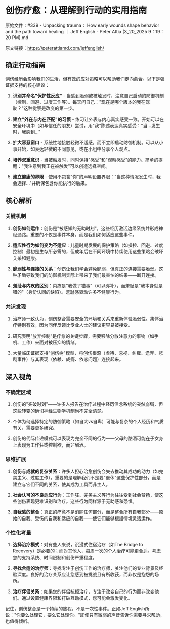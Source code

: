 # 创伤疗愈：从理解到行动的实用指南

原始文件：#339 - Unpacking trauma： How early wounds shape behavior and the path toward healing ｜ Jeff English - Peter Attia (3_20_2025 9：19：20 PM).md

原文链接：https://peterattiamd.com/jeffenglish/

<YouTube videoId="mE5vd98mohY" />

## 确定行动指南

创伤经历会影响我们的生活，但有效的应对策略可以帮助我们走向愈合。以下是强证据支持的核心建议：

1. **识别并命名"保护性反应"** - 当感到脆弱或被触发时，注意自己启动的防御机制（控制、回避、过度工作等）。每天问自己："现在是哪个版本的我在驾驶？"这种觉察是改变的第一步。

2. **建立"外在与内在匹配"的习惯** - 练习让外表与内心真实感受一致。开始可以在安全环境中（如与信任的朋友）尝试，用"我"陈述表达真实感受："当...发生时，我感到..."

3. **扩大容忍窗口** - 系统性地接触轻微不适感，而不立即启动防御机制。可以从小事开始，如表达轻微的不同意见，或在小组中分享个人观点。

4. **培养双重意识** - 当被触发时，同时保持"感受"和"观察感受"的能力。简单的提醒："我注意到我正在被触发"可以创造选择空间。

5. **建立健康的界限** - 使用不包含"你"的声明设置界限："当这种情况发生时，我会选择..."并确保包含你能执行的后果。

## 核心解析

### 关键机制

1. **创伤如何运作**：创伤是"被感知的无助时刻"，这些经历激活边缘系统并形成神经通路。重要的不仅是事件本身，而是我们如何适应这些事件。

2. **适应性行为如何变为不适应**：儿童时期发展的保护策略（如操控、回避、过度控制）最初是生存所必需的，但成年后在不同环境中持续使用这些策略会破坏关系和健康。

3. **脆弱性与连接的关系**：创伤让我们学会避免脆弱，但真正的连接需要脆弱。这种矛盾导致我们的防御机制实际上带来了我们最害怕的结果——断开连接。

4. **羞耻与内疚的区别**：内疚是"我做了错事"（可以弥补），而羞耻是"我本身就是错的"（身份认同的缺陷）。羞耻感驱动许多不健康行为。

### 共识发现

1. 治疗师一致认为，创伤整合需要安全的环境和关系来重新体验脆弱性。集体治疗特别有效，因为同伴反馈比专业人士的建议更容易被接受。

2. 研究表明"放弃控制"是疗愈的关键步骤，需要移除分散注意力的事物（如手机、工作）来面对被压抑的情绪。

3. 大量临床证据支持"创伤树"模型，将创伤根源（虐待、忽视、纠缠、遗弃、悲剧事件）与其表现（依赖、成瘾、依恋问题）连接起来。

## 深入视角

### 不确定区域

1. 创伤的"突破时刻"——许多人报告在治疗过程中经历信念系统的突然崩塌，但这些转变的确切神经生物学机制尚不完全清楚。

2. 个体为何选择特定的防御策略（如自大vs自卑）可能与复杂的个人经历和气质有关，需要更多研究。

3. 创伤的代际传递模式可以表现为完全不同的行为——父母的酗酒可能在子女身上表现为工作狂或控制欲，而非酗酒。

### 思维扩展

1. **创伤与成就的复杂关系**：许多人担心治愈创伤会失去推动其成功的动力（如完美主义、过度工作）。重要的是理解我们不是要"退休"这些保护性部分，而是建立与它们不同的关系，使其成为工具而非主人。

2. **社会认可的不良适应行为**：工作狂、完美主义等行为往往受到社会赞扬，使这些创伤表现更难识别和治疗。这些行为同样源于无助感和恐惧。

3. **自我感的整合**：真正的疗愈不是消除任何部分，而是整合所有自我部分——原始的自我、受伤的自我和适应的自我——使它们能够根据情境灵活运作。

### 个性化考量

1. **选择治疗模式**：对有些人来说，沉浸式住宿治疗（如The Bridge to Recovery）是必要的；而对其他人，每周一次的个人治疗可能更合适。考虑您的支持系统、时间限制和创伤严重程度。

2. **寻找合适的治疗师**：寻找专注于创伤工作的治疗师，关注他们的专业背景及经验深度。良好的治疗关系应让您感到被挑战且有所收获，而非仅是抱怨的场所。

3. **治疗伴侣关系**：如果您的伴侣抗拒治疗，专注于改变自己的行为而非改变他们。通过设置健康界限和打破互动模式，您可能会激发变化。

记住，创伤整合是一个持续的旅程，不是一次性事件。正如Jeff English所说："你要么处理它，要么它处理你。"即使只有微弱的声音告诉你需要寻求帮助，也值得倾听。